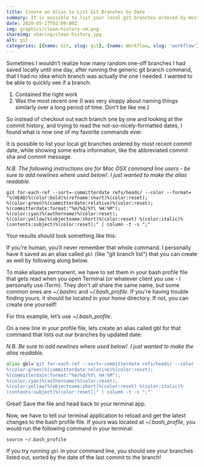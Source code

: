 ```yaml
---
title: Create an Alias to List Git Branches by Date
summary: It is possible to list your local git branches ordered by most recent commit date, while showing some extra information, like the abbreviated commit sha and commit message. But if you're human, you'll never remember the whole command to do so. In this post you'll learn how to permanently save an easy-to-remember alias to run that lengthy command with ease...
date: 2020-05-27T02:09:00Z
img: graphics/clean-history-sm.png
shareimg: sharing/clean-history.jpg
alt: git
categories: [{name: Git, slug: git}, {name: Workflow, slug: 'workflow'}]
---
```



<p class="drop-cap">Sometimes I wouldn't realize how many random one-off branches I had saved locally until one day, after running the generic git branch command, that I had no idea which branch was actually the one I needed. I wanted to be able to quickly see if a branch:</p>

1. Contained the right work
2. Was the most recent one (I was very sloppy about naming things similarly over a long period of time. Don't be like me.)

So instead of checkout out each branch one by one and looking at the commit history, and trying to read the not-so-nicely-formatted dates, I found what is now one of my favorite commands ever.

It is possible to list your local git branches ordered by most recent commit date, while showing some extra information, like the abbreviated commit sha and commit message.

_N.B. The following instructions are for Mac OSX command line users - be sure to add newlines where used below!. I just wanted to make the alias readable._

```shell
git for-each-ref --sort=-committerdate refs/heads/ --color --format=
"%(HEAD)%(color:bold)%(refname:short)%(color:reset);
%(color:green)%(committerdate:relative)%(color:reset);
%(committerdate:format:"%m/%d/%Y\ %H:%M");
%(color:cyan)%(authorname)%(color:reset);
%(color:yellow)%(objectname:short)%(color:reset) %(color:italic)%
(contents:subject)%(color:reset);" | column -t -s ";"
```

Your results should look something like this:

<post-image src="/blog/gbl-alias.jpg" alt="list of git branches"></post-image>

If you're human, you'll never remember that whole command. I personally have it saved as an alias called `gbl` (like "git branch list") that you can create as well by following along below.

To make aliases permanent, we have to set them in your bash profile file that gets read when you open Terminal (or whatever client you use - I personally use iTerm). They don't all share the same name, but some common ones are _~/.bashrc_ and _~/.bash_profile_. If you're having trouble finding yours, it should be located in your home directory. If not, you can create one yourself!

For this example, let’s use _~/.bash_profile_.

On a new line in your profile file, lets create an alias called gbl for that command that lists out our branches by updated date:

_N.B. Be sure to add newlines where used below!. I just wanted to make the alias readable._

```bash
alias gbl='git for-each-ref --sort=-committerdate refs/heads/ --color --format="%(HEAD)%(color:bold)%(refname:short)%(color:reset);
%(color:green)%(committerdate:relative)%(color:reset);
%(committerdate:format:"%m/%d/%Y\ %H:%M");
%(color:cyan)%(authorname)%(color:reset);
%(color:yellow)%(objectname:short)%(color:reset) %(color:italic)%
(contents:subject)%(color:reset);" | column -t -s ";"'
```

Great! Save the file and head back to your terminal app.

Now, we have to tell our terminal application to reload and get the latest changes to the bash profile file. If yours was located at _~/.bash_profile_, you would run the following command in your terminal:

`source ~/.bash_profile`

If you try running `gbl` in your command line, you should see your branches listed out, sorted by the date of the last commit to the branch!